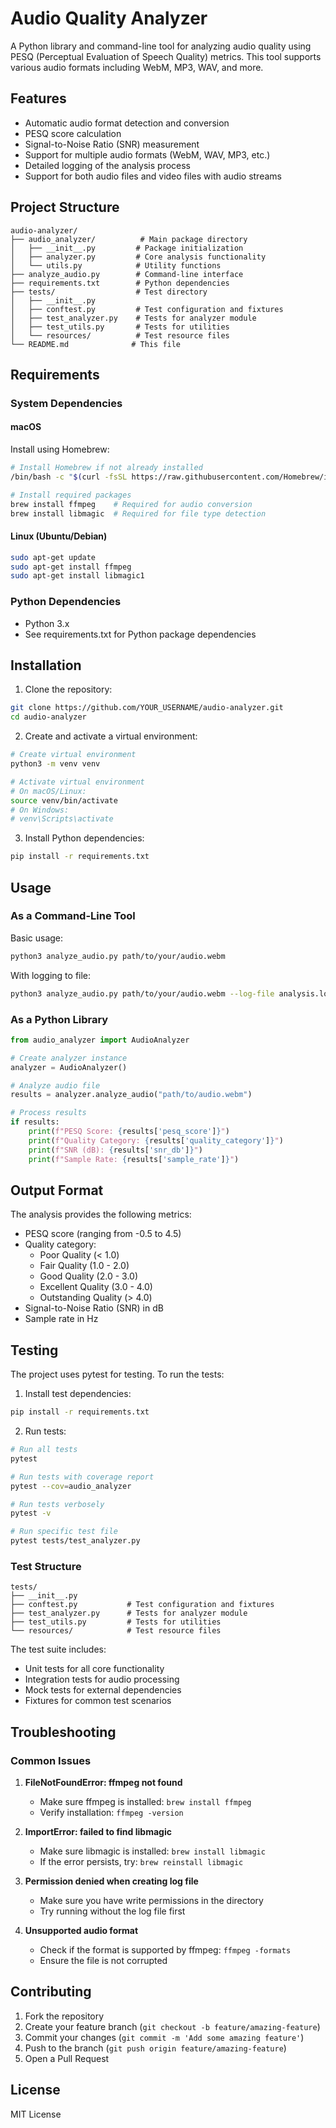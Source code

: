 # Audio Quality Analyzer

A Python library and command-line tool for analyzing audio quality using PESQ (Perceptual Evaluation of Speech Quality) metrics. This tool supports various audio formats including WebM, MP3, WAV, and more.

## Features

- Automatic audio format detection and conversion
- PESQ score calculation
- Signal-to-Noise Ratio (SNR) measurement
- Support for multiple audio formats (WebM, WAV, MP3, etc.)
- Detailed logging of the analysis process
- Support for both audio files and video files with audio streams

## Project Structure

```
audio-analyzer/
├── audio_analyzer/          # Main package directory
│   ├── __init__.py         # Package initialization
│   ├── analyzer.py         # Core analysis functionality
│   └── utils.py            # Utility functions
├── analyze_audio.py        # Command-line interface
├── requirements.txt        # Python dependencies
├── tests/                  # Test directory
│   ├── __init__.py
│   ├── conftest.py         # Test configuration and fixtures
│   ├── test_analyzer.py    # Tests for analyzer module
│   ├── test_utils.py       # Tests for utilities
│   └── resources/          # Test resource files
└── README.md              # This file
```

## Requirements

### System Dependencies

#### macOS
Install using Homebrew:
```bash
# Install Homebrew if not already installed
/bin/bash -c "$(curl -fsSL https://raw.githubusercontent.com/Homebrew/install/HEAD/install.sh)"

# Install required packages
brew install ffmpeg    # Required for audio conversion
brew install libmagic  # Required for file type detection
```

#### Linux (Ubuntu/Debian)
```bash
sudo apt-get update
sudo apt-get install ffmpeg
sudo apt-get install libmagic1
```

### Python Dependencies
- Python 3.x
- See requirements.txt for Python package dependencies

## Installation

1. Clone the repository:
```bash
git clone https://github.com/YOUR_USERNAME/audio-analyzer.git
cd audio-analyzer
```

2. Create and activate a virtual environment:
```bash
# Create virtual environment
python3 -m venv venv

# Activate virtual environment
# On macOS/Linux:
source venv/bin/activate
# On Windows:
# venv\Scripts\activate
```

3. Install Python dependencies:
```bash
pip install -r requirements.txt
```

## Usage

### As a Command-Line Tool

Basic usage:
```bash
python3 analyze_audio.py path/to/your/audio.webm
```

With logging to file:
```bash
python3 analyze_audio.py path/to/your/audio.webm --log-file analysis.log
```

### As a Python Library

```python
from audio_analyzer import AudioAnalyzer

# Create analyzer instance
analyzer = AudioAnalyzer()

# Analyze audio file
results = analyzer.analyze_audio("path/to/audio.webm")

# Process results
if results:
    print(f"PESQ Score: {results['pesq_score']}")
    print(f"Quality Category: {results['quality_category']}")
    print(f"SNR (dB): {results['snr_db']}")
    print(f"Sample Rate: {results['sample_rate']}")
```

## Output Format

The analysis provides the following metrics:
- PESQ score (ranging from -0.5 to 4.5)
- Quality category:
  - Poor Quality (< 1.0)
  - Fair Quality (1.0 - 2.0)
  - Good Quality (2.0 - 3.0)
  - Excellent Quality (3.0 - 4.0)
  - Outstanding Quality (> 4.0)
- Signal-to-Noise Ratio (SNR) in dB
- Sample rate in Hz

## Testing

The project uses pytest for testing. To run the tests:

1. Install test dependencies:
```bash
pip install -r requirements.txt
```

2. Run tests:
```bash
# Run all tests
pytest

# Run tests with coverage report
pytest --cov=audio_analyzer

# Run tests verbosely
pytest -v

# Run specific test file
pytest tests/test_analyzer.py
```

### Test Structure

```
tests/
├── __init__.py
├── conftest.py           # Test configuration and fixtures
├── test_analyzer.py      # Tests for analyzer module
├── test_utils.py         # Tests for utilities
└── resources/            # Test resource files
```

The test suite includes:
- Unit tests for all core functionality
- Integration tests for audio processing
- Mock tests for external dependencies
- Fixtures for common test scenarios

## Troubleshooting

### Common Issues

1. **FileNotFoundError: ffmpeg not found**
   - Make sure ffmpeg is installed: `brew install ffmpeg`
   - Verify installation: `ffmpeg -version`

2. **ImportError: failed to find libmagic**
   - Make sure libmagic is installed: `brew install libmagic`
   - If the error persists, try: `brew reinstall libmagic`

3. **Permission denied when creating log file**
   - Make sure you have write permissions in the directory
   - Try running without the log file first

4. **Unsupported audio format**
   - Check if the format is supported by ffmpeg: `ffmpeg -formats`
   - Ensure the file is not corrupted

## Contributing

1. Fork the repository
2. Create your feature branch (`git checkout -b feature/amazing-feature`)
3. Commit your changes (`git commit -m 'Add some amazing feature'`)
4. Push to the branch (`git push origin feature/amazing-feature`)
5. Open a Pull Request

## License

MIT License
